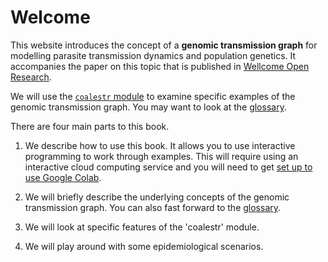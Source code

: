# Welcome

This website introduces the concept of a **genomic transmission graph** for modelling parasite transmission dynamics and population genetics.  It accompanies the paper on this topic that is published in [Wellcome Open Research](https://wellcomeopenresearch.org/articles/8-22).

We will use the [`coalestr` module](coalestr-module.md) to examine specific examples of the genomic transmission graph.  You may want to look at the [glossary](glossary.md).

There are four main parts to this book.

1. We describe how to use this book.  It allows you to use interactive programming to work through examples.  This will require using an interactive cloud computing service and you will need to get [set up to use Google Colab](using-google-colab.md). 

1. We will briefly describe the underlying concepts of the genomic transmission graph.  You can also fast forward to the [glossary](glossary.md).

1. We will look at specific features of the 'coalestr' module.

1. We will play around with some epidemiological scenarios.